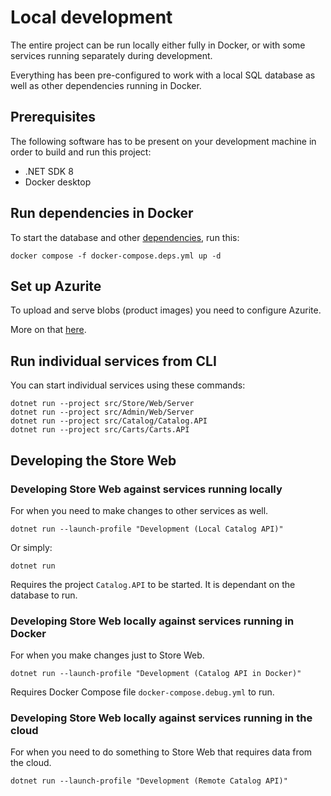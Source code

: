 # Local development

The entire project can be run locally either fully in Docker, or with some services running separately during development.

Everything has been pre-configured to work with a local SQL database as well as other dependencies running in Docker.

## Prerequisites

The following software has to be present on your development machine in order to build and run this project:

* .NET SDK 8
* Docker desktop

## Run dependencies in Docker

To start the database and other [dependencies](dependencies.md), run this:

```
docker compose -f docker-compose.deps.yml up -d
```

## Set up Azurite

To upload and serve blobs (product images) you need to configure Azurite.

More on that [here](set-up-azurite.md).

## Run individual services from CLI

You can start individual services using these commands:

```
dotnet run --project src/Store/Web/Server
dotnet run --project src/Admin/Web/Server
dotnet run --project src/Catalog/Catalog.API
dotnet run --project src/Carts/Carts.API
```

## Developing the Store Web

### Developing Store Web against services running locally

For when you need to make changes to other services as well.

```
dotnet run --launch-profile "Development (Local Catalog API)"
```

Or simply:

```
dotnet run
```

Requires the project ``Catalog.API`` to be started. It is dependant on the database to run.

### Developing Store Web locally against services running in Docker

For when you make changes just to Store Web.

```
dotnet run --launch-profile "Development (Catalog API in Docker)"
```

Requires Docker Compose file ``docker-compose.debug.yml`` to run.

### Developing Store Web locally against services running in the cloud

For when you need to do something to Store Web that requires data from the cloud.

```
dotnet run --launch-profile "Development (Remote Catalog API)"
```